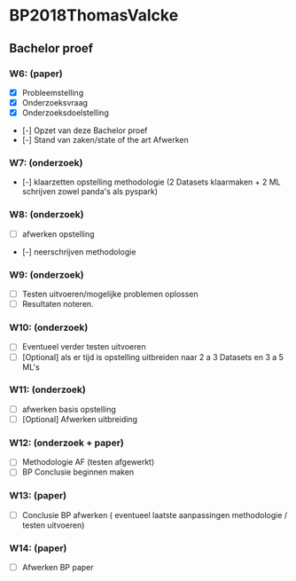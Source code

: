# BP2018ThomasValcke
## Bachelor proef
### W6: (paper)
  - [X] Probleemstelling 
  - [X] Onderzoeksvraag
  - [X] Onderzoeksdoelstelling
  - [-] Opzet van deze Bachelor proef
  - [-] Stand van zaken/state of the art Afwerken
### W7: (onderzoek)
  - [-] klaarzetten opstelling methodologie (2 Datasets klaarmaken + 2 ML schrijven zowel panda's als pyspark)
### W8: (onderzoek)
  - [ ] afwerken opstelling 
  - [-] neerschrijven methodologie
### W9: (onderzoek)
  - [ ] Testen uitvoeren/mogelijke problemen oplossen 
  - [ ] Resultaten noteren.
### W10: (onderzoek)
  - [ ] Eventueel verder testen uitvoeren 
  - [ ] [Optional] als er tijd is opstelling uitbreiden naar 2 a 3 Datasets en 3 a 5 ML's
### W11: (onderzoek)
  - [ ] afwerken basis opstelling
  - [ ] [Optional] Afwerken uitbreiding 
### W12: (onderzoek + paper)
  - [ ] Methodologie AF (testen afgewerkt) 
  - [ ] BP Conclusie beginnen maken
### W13: (paper)
  - [ ] Conclusie BP afwerken ( eventueel laatste aanpassingen methodologie / testen uitvoeren)
### W14: (paper)
  - [ ] Afwerken BP paper
